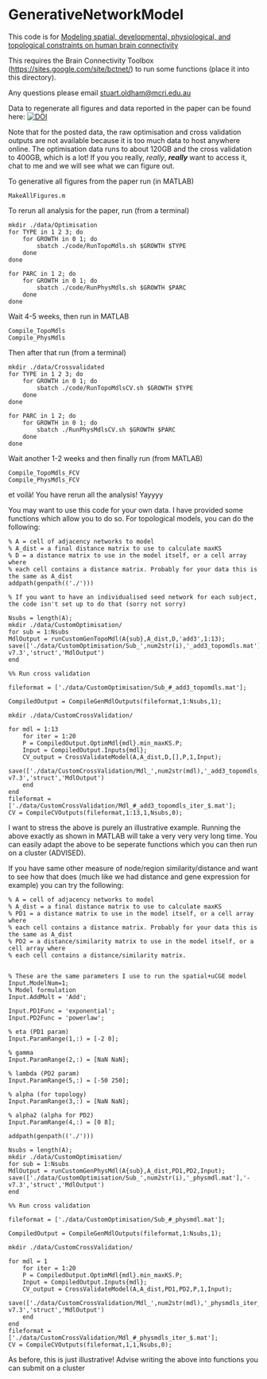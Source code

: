 # GenerativeNetworkModel

This code is for [Modeling spatial, developmental, physiological, and topological constraints on human brain connectivity](https://www.science.org/doi/10.1126/sciadv.abm6127)

This requires the Brain Connectivity Toolbox (https://sites.google.com/site/bctnet/) to run some functions (place it into this directory).

Any questions please email stuart.oldham@mcri.edu.au

Data to regenerate all figures and data reported in the paper can be found here:
[![DOI](https://zenodo.org/badge/DOI/10.5281/zenodo.6341625.svg)](https://doi.org/10.5281/zenodo.6341625)

Note that for the posted data, the raw optimisation and cross validation outputs are not available because it is too much data to host anywhere online. The optimisation data runs to about 120GB and the cross validation to 400GB, which is a lot! If you you really, *really*, ***really*** want to access it, chat to me and we will see what we can figure out.

To generative all figures from the paper run (in MATLAB)

```
MakeAllFigures.m
```

To rerun all analysis for the paper, run (from a terminal)

```
mkdir ./data/Optimisation
for TYPE in 1 2 3; do
    for GROWTH in 0 1; do
        sbatch ./code/RunTopoMdls.sh $GROWTH $TYPE
    done
done

for PARC in 1 2; do
    for GROWTH in 0 1; do
        sbatch ./code/RunPhysMdls.sh $GROWTH $PARC
    done
done
```

Wait 4-5 weeks, then run in MATLAB


```
Compile_TopoMdls
Compile_PhysMdls
```

Then after that run (from a terminal)

```
mkdir ./data/Crossvalidated
for TYPE in 1 2 3; do
    for GROWTH in 0 1; do
        sbatch ./code/RunTopoMdlsCV.sh $GROWTH $TYPE
    done
done

for PARC in 1 2; do
    for GROWTH in 0 1; do
        sbatch ./RunPhysMdlsCV.sh $GROWTH $PARC
    done
done
```

Wait another 1-2 weeks and then finally run (from MATLAB)

```
Compile_TopoMdls_FCV
Compile_PhysMdls_FCV
```

et voilà! You have rerun all the analysis! Yayyyy

You may want to use this code for your own data. I have provided some functions which allow you to do so. For topological models, you can do the following:

```
% A = cell of adjacency networks to model
% A_dist = a final distance matrix to use to calculate maxKS
% D = a distance matrix to use in the model itself, or a cell array where 
% each cell contains a distance matrix. Probably for your data this is the same as A_dist
addpath(genpath(('./')))

% If you want to have an individualised seed network for each subject, the code isn't set up to do that (sorry not sorry)

Nsubs = length(A);
mkdir ./data/CustomOptimisation/
for sub = 1:Nsubs
MdlOutput = runCustomGenTopoMdl(A{sub},A_dist,D,'add3',1:13);
save(['./data/CustomOptimisation/Sub_',num2str(i),'_add3_topomdls.mat'],'-v7.3','struct','MdlOutput')
end

%% Run cross validation

fileformat = ['./data/CustomOptimisation/Sub_#_add3_topomdls.mat'];
        
CompiledOutput = CompileGenMdlOutputs(fileformat,1:Nsubs,1);

mkdir ./data/CustomCrossValidation/

for mdl = 1:13
    for iter = 1:20
    P = CompiledOutput.OptimMdl{mdl}.min_maxKS.P;
    Input = CompiledOutput.Inputs{mdl};
    CV_output = CrossValidateModel(A,A_dist,D,[],P,1,Input);
    save(['./data/CustomCrossValidation/Mdl_',num2str(mdl),'_add3_topomdls_iter_',num2str(iter),'.mat'],'-v7.3','struct','MdlOutput')
    end
end
fileformat = ['./data/CustomCrossValidation/Mdl_#_add3_topomdls_iter_$.mat'];
CV = CompileCVOutputs(fileformat,1:13,1,Nsubs,0);
```
I want to stress the above is purely an illustrative example. Running the above exactly as shown in MATLAB will take a very very very long time. You can easily adapt the above to be seperate functions which you can then run on a cluster (ADVISED).

If you have same other measure of node/region similarity/distance and want to see how that does (much like we had distance and gene expression for example) you can try the following:

```
% A = cell of adjacency networks to model
% A_dist = a final distance matrix to use to calculate maxKS
% PD1 = a distance matrix to use in the model itself, or a cell array where 
% each cell contains a distance matrix. Probably for your data this is the same as A_dist
% PD2 = a distance/similarity matrix to use in the model itself, or a cell array where 
% each cell contains a distance/similarity matrix.


% These are the same parameters I use to run the spatial+uCGE model
Input.ModelNum=1;
% Model formulation
Input.AddMult = 'Add';

Input.PD1Func = 'exponential';
Input.PD2Func = 'powerlaw';

% eta (PD1 param)
Input.ParamRange(1,:) = [-2 0];

% gamma
Input.ParamRange(2,:) = [NaN NaN];

% lambda (PD2 param)
Input.ParamRange(5,:) = [-50 250];

% alpha (for topology)
Input.ParamRange(3,:) = [NaN NaN];

% alpha2 (alpha for PD2)
Input.ParamRange(4,:) = [0 8];

addpath(genpath(('./')))

Nsubs = length(A);
mkdir ./data/CustomOptimisation/
for sub = 1:Nsubs
MdlOutput = runCustomGenPhysMdl(A{sub},A_dist,PD1,PD2,Input);
save(['./data/CustomOptimisation/Sub_',num2str(i),'_physmdl.mat'],'-v7.3','struct','MdlOutput')
end

%% Run cross validation

fileformat = ['./data/CustomOptimisation/Sub_#_physmdl.mat'];
        
CompiledOutput = CompileGenMdlOutputs(fileformat,1:Nsubs,1);

mkdir ./data/CustomCrossValidation/

for mdl = 1
    for iter = 1:20
    P = CompiledOutput.OptimMdl{mdl}.min_maxKS.P;
    Input = CompiledOutput.Inputs{mdl};
    CV_output = CrossValidateModel(A,A_dist,PD1,PD2,P,1,Input);
    save(['./data/CustomCrossValidation/Mdl_',num2str(mdl),'_physmdls_iter_',num2str(iter),'.mat'],'-v7.3','struct','MdlOutput')
    end
end
fileformat = ['./data/CustomCrossValidation/Mdl_#_physmdls_iter_$.mat'];
CV = CompileCVOutputs(fileformat,1,1,Nsubs,0);

```
As before, this is just illustrative! Advise writing the above into functions you can submit on a cluster
